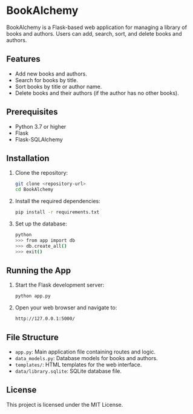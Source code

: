 # BookAlchemy

BookAlchemy is a Flask-based web application for managing a library of books and authors. Users can add, search, sort, and delete books and authors.

## Features
- Add new books and authors.
- Search for books by title.
- Sort books by title or author name.
- Delete books and their authors (if the author has no other books).

## Prerequisites
- Python 3.7 or higher
- Flask
- Flask-SQLAlchemy

## Installation
1. Clone the repository:
   ```bash
   git clone <repository-url>
   cd BookAlchemy
   ```

2. Install the required dependencies:
   ```bash
   pip install -r requirements.txt
   ```

3. Set up the database:
   ```bash
   python
   >>> from app import db
   >>> db.create_all()
   >>> exit()
   ```

## Running the App
1. Start the Flask development server:
   ```bash
   python app.py
   ```

2. Open your web browser and navigate to:
   ```
   http://127.0.0.1:5000/
   ```

## File Structure
- `app.py`: Main application file containing routes and logic.
- `data_models.py`: Database models for books and authors.
- `templates/`: HTML templates for the web interface.
- `data/library.sqlite`: SQLite database file.

## License
This project is licensed under the MIT License.
